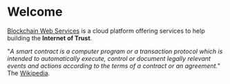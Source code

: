 # Welcome

[Blockchain Web Services](https://bweb.services) is a cloud platform offering services to help building the **Internet of Trust**.

"_A smart contract is a computer program or a transaction protocol which is intended to automatically execute, control or document legally relevant events and actions according to the terms of a contract or an agreement._" The [Wikipedia](https://en.wikipedia.org/wiki/Smart_contract).
